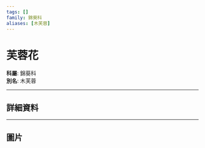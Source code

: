 ```yaml
---
tags: []
family: 錦葵科
aliases: [木芙蓉]
---
```


# 芙蓉花

**科屬**: 錦葵科  
**別名**: 木芙蓉  

---

## 詳細資料


---

## 圖片
